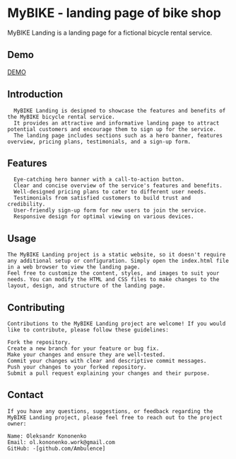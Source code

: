 # MyBIKE - landing page of bike shop
   MyBIKE Landing is a landing page for a fictional bicycle rental service.
   
   ## Demo
  [DEMO](https://ambulence.github.io/logistic-landing-page/)
   
   ## Introduction
      MyBIKE Landing is designed to showcase the features and benefits of the MyBIKE bicycle rental service. 
      It provides an attractive and informative landing page to attract potential customers and encourage them to sign up for the service. 
      The landing page includes sections such as a hero banner, features overview, pricing plans, testimonials, and a sign-up form.
   
   ## Features
      Eye-catching hero banner with a call-to-action button.
      Clear and concise overview of the service's features and benefits.
      Well-designed pricing plans to cater to different user needs.
      Testimonials from satisfied customers to build trust and credibility.
      User-friendly sign-up form for new users to join the service.
      Responsive design for optimal viewing on various devices.
    
   ## Usage
    The MyBIKE Landing project is a static website, so it doesn't require any additional setup or configuration. Simply open the index.html file in a web browser to view the landing page.
    Feel free to customize the content, styles, and images to suit your needs. You can modify the HTML and CSS files to make changes to the layout, design, and structure of the landing page.
    
  ## Contributing
    Contributions to the MyBIKE Landing project are welcome! If you would like to contribute, please follow these guidelines:

    Fork the repository.
    Create a new branch for your feature or bug fix.
    Make your changes and ensure they are well-tested.
    Commit your changes with clear and descriptive commit messages.
    Push your changes to your forked repository.
    Submit a pull request explaining your changes and their purpose.
    
  ## Contact
    If you have any questions, suggestions, or feedback regarding the MyBIKE Landing project, please feel free to reach out to the project owner:

    Name: Oleksandr Kononenko
    Email: ol.kononenko.work@gmail.com
    GitHub: -[github.com/Ambulence]

  
